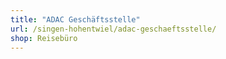 ```yaml
---
title: "ADAC Geschäftsstelle"
url: /singen-hohentwiel/adac-geschaeftsstelle/
shop: Reisebüro
---
```

